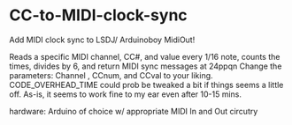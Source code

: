 # CC-to-MIDI-clock-sync
Add MIDI clock sync to LSDJ/ Arduinoboy MidiOut!  

Reads a specific MIDI channel, CC#, and value every 1/16 note, counts the times, divides by 6, and return MIDI sync messages at 24ppqn
Change the parameters: Channel , CCnum, and CCval to your liking.     CODE_OVERHEAD_TIME could prob be tweaked a bit if things seems a little off.   As-is, it seems to work fine to my ear even after 10-15 mins. 

hardware:   Arduino of choice w/ appropriate MIDI In and Out circutry
